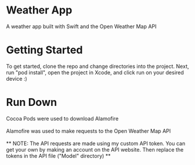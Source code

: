 # Weather App
A weather app built with Swift and the Open Weather Map API

# Getting Started
To get started, clone the repo and change directories into the project. Next, run "pod install", open the project in Xcode, and click run on your desired device :)

# Run Down
Cocoa Pods were used to download Alamofire
<br/>
<br/>
Alamofire was used to make requests to the Open Weather Map API
<br/>
<br/>
** NOTE: The API requests are made using my custom API token. You can get your own by making an account on the API website. Then replace the tokens in the API file ("Model" directory) **
